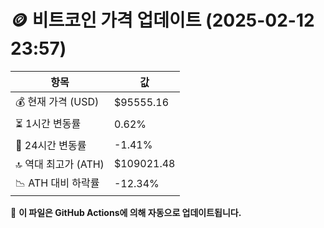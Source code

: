 # 🪙 비트코인 가격 업데이트 (2025-02-12 23:57)

| 항목                | 값 |
|--------------------|----------------|
| 💰 현재 가격 (USD) | $95555.16 |
| ⏳ 1시간 변동률    | 0.62% |
| 📆 24시간 변동률   | -1.41% |
| 🔝 역대 최고가 (ATH) | $109021.48 |
| 📉 ATH 대비 하락률 | -12.34% |

🔄 **이 파일은 GitHub Actions에 의해 자동으로 업데이트됩니다.**
